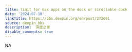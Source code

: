 ```yaml
---
title: limit for max apps on the dock or scrollable dock
date: '2024-07-18'
linkTitle: https://bbs.deepin.org/en/post/272691
source: deepin_bbs
description:  深度之家 
disable_comments: true
---
```

NA
